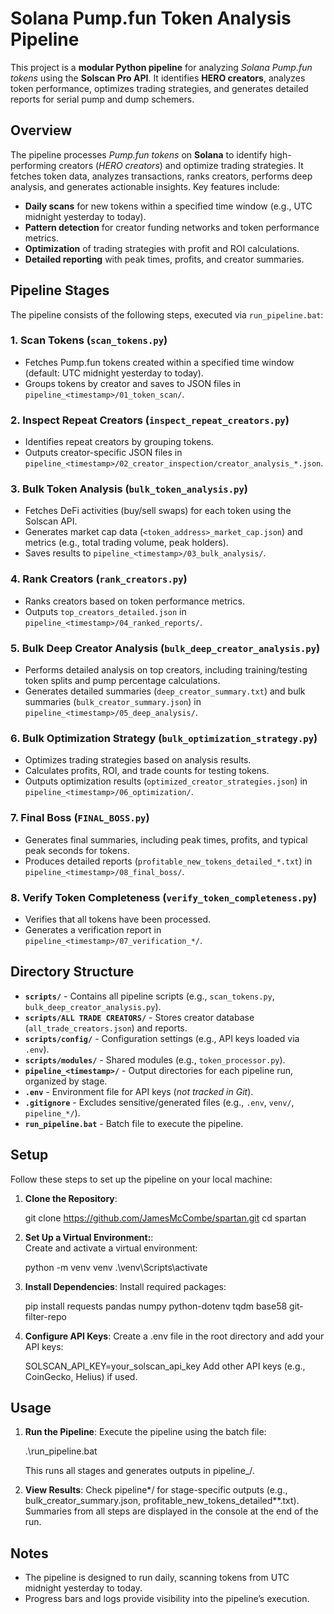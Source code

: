 # Solana Pump.fun Token Analysis Pipeline

This project is a **modular Python pipeline** for analyzing _Solana Pump.fun tokens_ using the **Solscan Pro API**. It identifies **HERO creators**, analyzes token performance, optimizes trading strategies, and generates detailed reports for serial pump and dump schemers.

## Overview

The pipeline processes _Pump.fun tokens_ on **Solana** to identify high-performing creators (_HERO creators_) and optimize trading strategies. It fetches token data, analyzes transactions, ranks creators, performs deep analysis, and generates actionable insights. Key features include:

- **Daily scans** for new tokens within a specified time window (e.g., UTC midnight yesterday to today).
- **Pattern detection** for creator funding networks and token performance metrics.
- **Optimization** of trading strategies with profit and ROI calculations.
- **Detailed reporting** with peak times, profits, and creator summaries.

## Pipeline Stages

The pipeline consists of the following steps, executed via `run_pipeline.bat`:

### 1. Scan Tokens (`scan_tokens.py`)

- Fetches Pump.fun tokens created within a specified time window (default: UTC midnight yesterday to today).
- Groups tokens by creator and saves to JSON files in `pipeline_<timestamp>/01_token_scan/`.

### 2. Inspect Repeat Creators (`inspect_repeat_creators.py`)

- Identifies repeat creators by grouping tokens.
- Outputs creator-specific JSON files in `pipeline_<timestamp>/02_creator_inspection/creator_analysis_*.json`.

### 3. Bulk Token Analysis (`bulk_token_analysis.py`)

- Fetches DeFi activities (buy/sell swaps) for each token using the Solscan API.
- Generates market cap data (`<token_address>_market_cap.json`) and metrics (e.g., total trading volume, peak holders).
- Saves results to `pipeline_<timestamp>/03_bulk_analysis/`.

### 4. Rank Creators (`rank_creators.py`)

- Ranks creators based on token performance metrics.
- Outputs `top_creators_detailed.json` in `pipeline_<timestamp>/04_ranked_reports/`.

### 5. Bulk Deep Creator Analysis (`bulk_deep_creator_analysis.py`)

- Performs detailed analysis on top creators, including training/testing token splits and pump percentage calculations.
- Generates detailed summaries (`deep_creator_summary.txt`) and bulk summaries (`bulk_creator_summary.json`) in `pipeline_<timestamp>/05_deep_analysis/`.

### 6. Bulk Optimization Strategy (`bulk_optimization_strategy.py`)

- Optimizes trading strategies based on analysis results.
- Calculates profits, ROI, and trade counts for testing tokens.
- Outputs optimization results (`optimized_creator_strategies.json`) in `pipeline_<timestamp>/06_optimization/`.

### 7. Final Boss (`FINAL_BOSS.py`)

- Generates final summaries, including peak times, profits, and typical peak seconds for tokens.
- Produces detailed reports (`profitable_new_tokens_detailed_*.txt`) in `pipeline_<timestamp>/08_final_boss/`.

### 8. Verify Token Completeness (`verify_token_completeness.py`)

- Verifies that all tokens have been processed.
- Generates a verification report in `pipeline_<timestamp>/07_verification_*/`.

## Directory Structure

- **`scripts/`** - Contains all pipeline scripts (e.g., `scan_tokens.py`, `bulk_deep_creator_analysis.py`).
- **`scripts/ALL TRADE CREATORS/`** - Stores creator database (`all_trade_creators.json`) and reports.
- **`scripts/config/`** - Configuration settings (e.g., API keys loaded via `.env`).
- **`scripts/modules/`** - Shared modules (e.g., `token_processor.py`).
- **`pipeline_<timestamp>/`** - Output directories for each pipeline run, organized by stage.
- **`.env`** - Environment file for API keys (_not tracked in Git_).
- **`.gitignore`** - Excludes sensitive/generated files (e.g., `.env`, `venv/`, `pipeline_*/`).
- **`run_pipeline.bat`** - Batch file to execute the pipeline.

## Setup

Follow these steps to set up the pipeline on your local machine:

1. **Clone the Repository**:

   git clone https://github.com/JamesMcCombe/spartan.git
   cd spartan

2. **Set Up a Virtual Environment:**:  
   Create and activate a virtual environment:

   python -m venv venv
   .\venv\Scripts\activate

3. **Install Dependencies**:
   Install required packages:

   pip install requests pandas numpy python-dotenv tqdm base58 git-filter-repo

4. **Configure API Keys**:
   Create a .env file in the root directory and add your API keys:

   SOLSCAN_API_KEY=your_solscan_api_key
   Add other API keys (e.g., CoinGecko, Helius) if used.

## Usage

1. **Run the Pipeline**:
   Execute the pipeline using the batch file:

   .\run_pipeline.bat

   This runs all stages and generates outputs in pipeline\_<timestamp>/.

2. **View Results**:
   Check pipeline*<timestamp>/ for stage-specific outputs (e.g., bulk_creator_summary.json, profitable_new_tokens_detailed*\*.txt).
   Summaries from all steps are displayed in the console at the end of the run.

## Notes

- The pipeline is designed to run daily, scanning tokens from UTC midnight yesterday to today.
- Progress bars and logs provide visibility into the pipeline’s execution.
